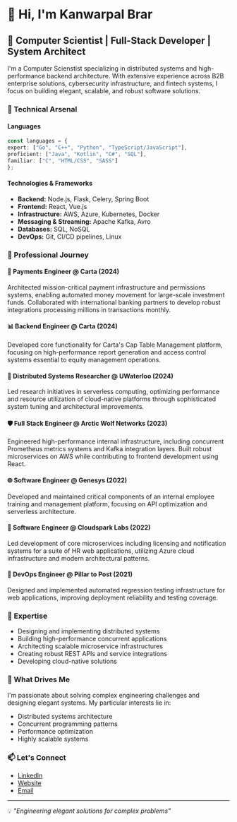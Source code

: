 # 👋 Hi, I'm Kanwarpal Brar

## 🚀 Computer Scientist | Full-Stack Developer | System Architect

I'm a Computer Scienstist specializing in distributed systems and high-performance backend architecture. With extensive experience across B2B enterprise solutions, cybersecurity infrastructure, and fintech systems, I focus on building elegant, scalable, and robust software solutions.

### 🔧 Technical Arsenal
#### Languages
```typescript
const languages = {
expert: ["Go", "C++", "Python", "TypeScript/JavaScript"],
proficient: ["Java", "Kotlin", "C#", "SQL"],
familiar: ["C", "HTML/CSS", "SASS"]
};
```
#### Technologies & Frameworks
- **Backend:** Node.js, Flask, Celery, Spring Boot
- **Frontend:** React, Vue.js
- **Infrastructure:** AWS, Azure, Kubernetes, Docker
- **Messaging & Streaming:** Apache Kafka, Avro
- **Databases:** SQL, NoSQL
- **DevOps:** Git, CI/CD pipelines, Linux

### 💼 Professional Journey

#### 🏦 Payments Engineer @ Carta (2024)
Architected mission-critical payment infrastructure and permissions systems, enabling automated money movement for large-scale investment funds. Collaborated with international banking partners to develop robust integrations processing millions in transactions monthly.

#### 📊 Backend Engineer @ Carta (2024)
Developed core functionality for Carta's Cap Table Management platform, focusing on high-performance report generation and access control systems essential to equity management operations.

#### 🔬 Distributed Systems Researcher @ UWaterloo (2024)
Led research initiatives in serverless computing, optimizing performance and resource utilization of cloud-native platforms through sophisticated system tuning and architectural improvements.

#### 🛡️ Full Stack Engineer @ Arctic Wolf Networks (2023)
Engineered high-performance internal infrastructure, including concurrent Prometheus metrics systems and Kafka integration layers. Built robust microservices on AWS while contributing to frontend development using React.

#### 🌐 Software Engineer @ Genesys (2022)
Developed and maintained critical components of an internal employee training and management platform, focusing on API optimization and serverless architecture.

#### 🚀 Software Engineer @ Cloudspark Labs (2022)
Led development of core microservices including licensing and notification systems for a suite of HR web applications, utilizing Azure cloud infrastructure and modern architectural patterns.

#### 🔄 DevOps Engineer @ Pillar to Post (2021)
Designed and implemented automated regression testing infrastructure for web applications, improving deployment reliability and testing coverage.

### 🎯 Expertise
- Designing and implementing distributed systems
- Building high-performance concurrent applications
- Architecting scalable microservice infrastructures
- Creating robust REST APIs and service integrations
- Developing cloud-native solutions

### 🌟 What Drives Me
I'm passionate about solving complex engineering challenges and designing elegant systems. My particular interests lie in:
- Distributed systems architecture
- Concurrent programming patterns
- Performance optimization
- Highly scalable systems

### 📫 Let's Connect
- [LinkedIn](https://www.linkedin.com/in/kanwarpal-brar/)
- [Website](kanwarpal.com)
- [Email](mailto:kanwarpal.brar@outlook.com)

---
💡 *"Engineering elegant solutions for complex problems"*